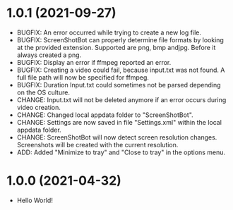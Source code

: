 # 1.0.1 (2021-09-27)
- BUGFIX: An error occurred while trying to create a new log file.
- BUGFIX: ScreenShotBot can properly determine file formats by looking at the provided extension. Supported are png, bmp andjpg. Before it always created a png.
- BUGFIX: Display an error if ffmpeg reported an error.
- BUGFIX: Creating a video could fail, because input.txt was not found. A full file path will now be specified for ffmpeg.
- BUGFIX: Duration Input.txt could sometimes not be parsed depending on the OS culture.
- CHANGE: Input.txt will not be deleted anymore if an error occurs during video creation.
- CHANGE: Changed local appdata folder to "ScreenShotBot".
- CHANGE: Settings are now saved in file "Settings.xml" within the local appdata folder.
- CHANGE: ScreenShotBot will now detect screen resolution changes. Screenshots will be created with the current resolution.
- ADD: Added "Minimize to tray" and "Close to tray" in the options menu.

# 1.0.0 (2021-04-32)
- Hello World!